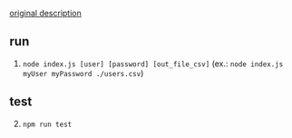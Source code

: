 [original description](https://docs.google.com/document/d/1mqonchdOfcXB4-GD2uog-OSggvrQT_OSNmYls4q1aTA/edit)

## run

1. `node index.js [user] [password] [out_file_csv]` (ex.: `node index.js myUser myPassword ./users.csv`) 


## test

2. `npm run test`
